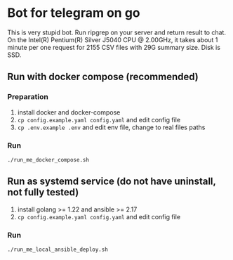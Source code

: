 # Bot for telegram on go

This is very stupid bot. Run ripgrep on your server and return result to chat.
On the Intel(R) Pentium(R) Silver J5040 CPU @ 2.00GHz, it takes about 1 minute per one request
for 2155 CSV files with 29G summary size. Disk is SSD.

## Run with docker compose (recommended)

### Preparation

1. install docker and docker-compose
2. `cp config.example.yaml config.yaml` and edit config file
3. `cp .env.example .env` and edit env file, change to real files paths

### Run

```
./run_me_docker_compose.sh
```

## Run as systemd service (do not have uninstall, not fully tested)

1. install golang >= 1.22 and ansible >= 2.17
2. `cp config.example.yaml config.yaml` and edit config file


### Run

```
./run_me_local_ansible_deploy.sh
```
